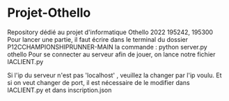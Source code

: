 # Projet-Othello
Repository dédié au projet d'informatique Othello 2022
195242, 195300
Pour lancer une partie, il faut écrire dans le terminal du dossier P12CCHAMPIONSHIPRUNNER-MAIN la commande : python server.py othello
Pour se connecter au serveur afin de jouer, on lance notre fichier IACLIENT.py 

Si l'ip du serveur n'est pas 'localhost' , veuillez la changer par l'ip voulu. Et si on veut changer de port, il est nécessaire de le modifier dans IACLIENT.py et dans inscription.json
